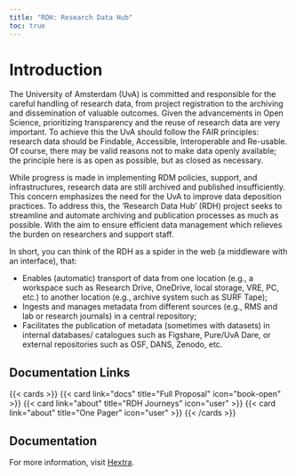 ```yaml
---
title: "RDH: Research Data Hub"
toc: true
---
```

# Introduction
The University of Amsterdam (UvA) is committed and responsible for the careful handling of research data, from project registration to the archiving and dissemination of valuable outcomes. Given the advancements in Open Science, prioritizing transparency and the reuse of research data are very important. To achieve this the UvA should follow the FAIR principles: research data should be Findable, Accessible, Interoperable and Re-usable. Of course, there may be valid reasons not to make data openly available; the principle here is as open as possible, but as closed as necessary. 

While progress is made in implementing RDM policies, support, and infrastructures, research data are still archived and published insufficiently. This concern emphasizes the need for the UvA to improve data deposition practices. To address this, the ‘Research Data Hub’ (RDH) project seeks to streamline and automate archiving and publication processes as much as possible. With the aim to ensure efficient data management which relieves the burden on researchers and support staff. 

In short, you can think of the RDH as a spider in the web (a middleware with an interface), that: 
- Enables (automatic) transport of data from one location (e.g., a workspace such as Research Drive, OneDrive, local storage, VRE, PC, etc.) to another location (e.g., archive system such as SURF Tape);  
- Ingests and manages metadata from different sources (e.g., RMS and lab or research journals) in a central repository; 
- Facilitates the publication of metadata (sometimes with datasets) in internal databases/ catalogues such as Figshare, Pure/UvA Dare, or external repositories such as OSF, DANS, Zenodo, etc.

## Documentation Links

{{< cards >}}
  {{< card link="docs" title="Full Proposal" icon="book-open" >}}
  {{< card link="about" title="RDH Journeys" icon="user" >}}
  {{< card link="about" title="One Pager" icon="user" >}}
{{< /cards >}}

## Documentation

For more information, visit [Hextra](https://imfing.github.io/hextra).
